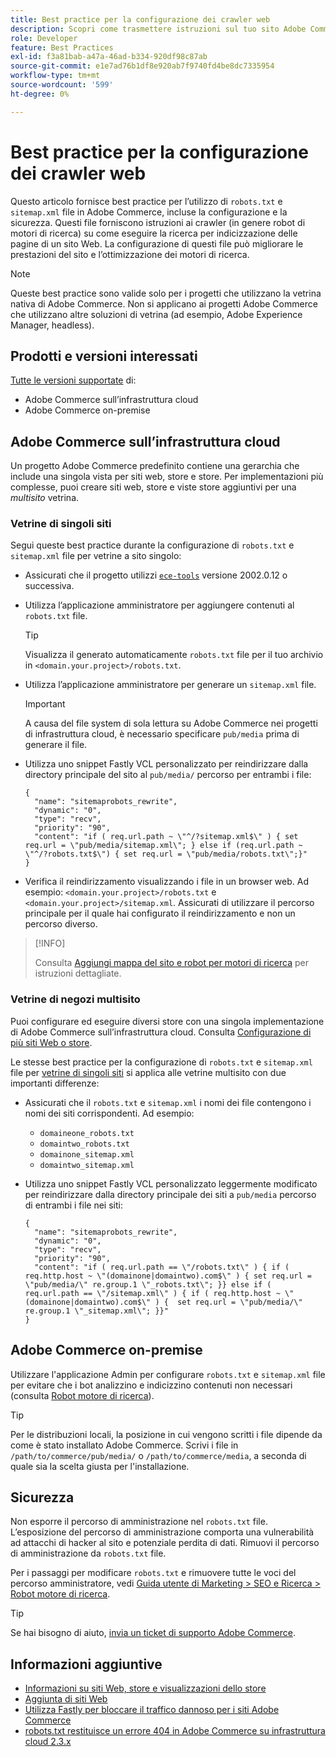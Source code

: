 ```yaml
---
title: Best practice per la configurazione dei crawler web
description: Scopri come trasmettere istruzioni sul tuo sito Adobe Commerce ai crawler web utilizzando i file "robots.txt" e "sitemap.xml".
role: Developer
feature: Best Practices
exl-id: f3a81bab-a47a-46ad-b334-920df98c87ab
source-git-commit: e1e7ad76b1df8e920ab7f9740fd4be8dc7335954
workflow-type: tm+mt
source-wordcount: '599'
ht-degree: 0%

---
```



# Best practice per la configurazione dei crawler web

Questo articolo fornisce best practice per l’utilizzo di `robots.txt` e `sitemap.xml` file in Adobe Commerce, incluse la configurazione e la sicurezza. Questi file forniscono istruzioni ai crawler (in genere robot di motori di ricerca) su come eseguire la ricerca per indicizzazione delle pagine di un sito Web. La configurazione di questi file può migliorare le prestazioni del sito e l’ottimizzazione dei motori di ricerca.

>[!NOTE]
>
>Queste best practice sono valide solo per i progetti che utilizzano la vetrina nativa di Adobe Commerce. Non si applicano ai progetti Adobe Commerce che utilizzano altre soluzioni di vetrina (ad esempio, Adobe Experience Manager, headless).

## Prodotti e versioni interessati

[Tutte le versioni supportate](../../../release/versions.md) di:

- Adobe Commerce sull’infrastruttura cloud
- Adobe Commerce on-premise

## Adobe Commerce sull’infrastruttura cloud

Un progetto Adobe Commerce predefinito contiene una gerarchia che include una singola vista per siti web, store e store. Per implementazioni più complesse, puoi creare siti web, store e viste store aggiuntivi per una _multisito_ vetrina.

### Vetrine di singoli siti

Segui queste best practice durante la configurazione di `robots.txt` e `sitemap.xml` file per vetrine a sito singolo:

- Assicurati che il progetto utilizzi [`ece-tools`](https://devdocs.magento.com/cloud/release-notes/ece-release-notes.html) versione 2002.0.12 o successiva.
- Utilizza l’applicazione amministratore per aggiungere contenuti al `robots.txt` file.

  >[!TIP]
  >
  >Visualizza il generato automaticamente `robots.txt` file per il tuo archivio in `<domain.your.project>/robots.txt`.

- Utilizza l’applicazione amministratore per generare un `sitemap.xml` file.

  >[!IMPORTANT]
  >
  >A causa del file system di sola lettura su Adobe Commerce nei progetti di infrastruttura cloud, è necessario specificare `pub/media` prima di generare il file.

- Utilizza uno snippet Fastly VCL personalizzato per reindirizzare dalla directory principale del sito al `pub/media/` percorso per entrambi i file:

  ```vcl
  {
    "name": "sitemaprobots_rewrite",
    "dynamic": "0",
    "type": "recv",
    "priority": "90",
    "content": "if ( req.url.path ~ \"^/?sitemap.xml$\" ) { set req.url = \"pub/media/sitemap.xml\"; } else if (req.url.path ~ \"^/?robots.txt$\") { set req.url = \"pub/media/robots.txt\";}"
  }
  ```

- Verifica il reindirizzamento visualizzando i file in un browser web. Ad esempio: `<domain.your.project>/robots.txt` e `<domain.your.project>/sitemap.xml`. Assicurati di utilizzare il percorso principale per il quale hai configurato il reindirizzamento e non un percorso diverso.

>[!INFO]
>
>Consulta [Aggiungi mappa del sito e robot per motori di ricerca](https://devdocs.magento.com/cloud/trouble/robots-sitemap.html) per istruzioni dettagliate.


### Vetrine di negozi multisito

Puoi configurare ed eseguire diversi store con una singola implementazione di Adobe Commerce sull’infrastruttura cloud. Consulta [Configurazione di più siti Web o store](https://devdocs.magento.com/cloud/project/project-multi-sites.html).

Le stesse best practice per la configurazione di `robots.txt` e `sitemap.xml` file per [vetrine di singoli siti](#single-site-storefronts) si applica alle vetrine multisito con due importanti differenze:

- Assicurati che il `robots.txt` e `sitemap.xml` i nomi dei file contengono i nomi dei siti corrispondenti. Ad esempio:
   - `domaineone_robots.txt`
   - `domaintwo_robots.txt`
   - `domainone_sitemap.xml`
   - `domaintwo_sitemap.xml`

- Utilizza uno snippet Fastly VCL personalizzato leggermente modificato per reindirizzare dalla directory principale dei siti a `pub/media` percorso di entrambi i file nei siti:

  ```vcl
  {
    "name": "sitemaprobots_rewrite",
    "dynamic": "0",
    "type": "recv",
    "priority": "90",
    "content": "if ( req.url.path == \"/robots.txt\" ) { if ( req.http.host ~ \"(domainone|domaintwo).com$\" ) { set req.url = \"pub/media/\" re.group.1 \"_robots.txt\"; }} else if ( req.url.path == \"/sitemap.xml\" ) { if ( req.http.host ~ \"(domainone|domaintwo).com$\" ) {  set req.url = \"pub/media/\" re.group.1 \"_sitemap.xml\"; }}"
  }
  ```

## Adobe Commerce on-premise

Utilizzare l&#39;applicazione Admin per configurare `robots.txt` e `sitemap.xml` file per evitare che i bot analizzino e indicizzino contenuti non necessari (consulta [Robot motore di ricerca](https://experienceleague.adobe.com/docs/commerce-admin/marketing/seo/seo-overview.html#search-engine-robots)).

>[!TIP]
>
>Per le distribuzioni locali, la posizione in cui vengono scritti i file dipende da come è stato installato Adobe Commerce. Scrivi i file in `/path/to/commerce/pub/media/` o `/path/to/commerce/media`, a seconda di quale sia la scelta giusta per l&#39;installazione.

## Sicurezza

Non esporre il percorso di amministrazione nel `robots.txt` file. L’esposizione del percorso di amministrazione comporta una vulnerabilità ad attacchi di hacker al sito e potenziale perdita di dati. Rimuovi il percorso di amministrazione da `robots.txt` file.

Per i passaggi per modificare `robots.txt` e rimuovere tutte le voci del percorso amministratore, vedi [Guida utente di Marketing > SEO e Ricerca > Robot motore di ricerca](https://experienceleague.adobe.com/docs/commerce-admin/marketing/seo/seo-overview.html#search-engine-robots).

>[!TIP]
>
>Se hai bisogno di aiuto, [invia un ticket di supporto Adobe Commerce](https://experienceleague.adobe.com/docs/commerce-knowledge-base/kb/help-center-guide/magento-help-center-user-guide.html#submit-ticket).

## Informazioni aggiuntive

- [Informazioni su siti Web, store e visualizzazioni dello store](https://devdocs.magento.com/cloud/configure/configure-best-practices.html#sites)
- [Aggiunta di siti Web](https://docs.magento.com/user-guide/stores/stores-all-create-website.html)
- [Utilizza Fastly per bloccare il traffico dannoso per i siti Adobe Commerce](https://devdocs.magento.com/cloud/cdn/fastly-vcl-blocking.html)
- [robots.txt restituisce un errore 404 in Adobe Commerce su infrastruttura cloud 2.3.x](https://experienceleague.adobe.com/docs/commerce-knowledge-base/kb/troubleshooting/miscellaneous/robots.txt-gives-404-error-magento-commerce-cloud-2.3.x.html)
